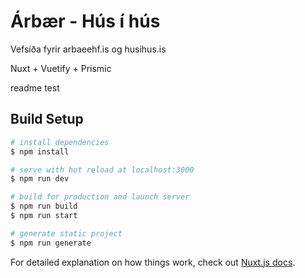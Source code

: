 # Árbær - Hús í hús

Vefsíða fyrir arbaeehf.is og husihus.is

Nuxt + Vuetify + Prismic

readme test

## Build Setup

```bash
# install dependencies
$ npm install

# serve with hot reload at localhost:3000
$ npm run dev

# build for production and launch server
$ npm run build
$ npm run start

# generate static project
$ npm run generate
```

For detailed explanation on how things work, check out [Nuxt.js docs](https://nuxtjs.org).